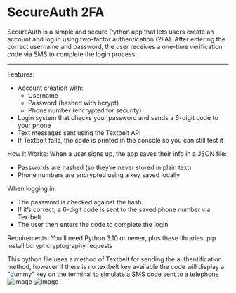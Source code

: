 # SecureAuth 2FA

SecureAuth is a simple and secure Python app that lets users create an account and log in using two-factor authentication (2FA). After entering the correct username and password, the user receives a one-time verification code via SMS to complete the login process.

---

Features:
- Account creation with:
  - Username
  - Password (hashed with bcrypt)
  - Phone number (encrypted for security)
- Login system that checks your password and sends a 6-digit code to your phone
- Text messages sent using the Textbelt API
- If Textbelt fails, the code is printed in the console so you can still test it

How It Works:
When a user signs up, the app saves their info in a JSON file:
- Passwords are hashed (so they’re never stored in plain text)
- Phone numbers are encrypted using a key saved locally

When logging in:
- The password is checked against the hash
- If it’s correct, a 6-digit code is sent to the saved phone number via Textbelt
- The user then enters the code to complete the login

Requirements:
You’ll need Python 3.10 or newer, plus these libraries:
pip install bcrypt cryptography requests

This python file uses a method of Textbelt for sending the authentification method, however if there is no textbelt key available the code will display a "dummy" key on the terminal to simulate a SMS code sent to a telephone
![image](https://github.com/user-attachments/assets/ff3a3a99-05fa-4a98-807b-942c6dbf4370)
![image](https://github.com/user-attachments/assets/af1718ab-fe1d-4c4b-a851-7e4148a139b6)
